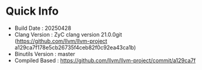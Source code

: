 # Quick Info
* Build Date : 20250428
* Clang Version : ZyC clang version 21.0.0git (https://github.com/llvm/llvm-project a129ca7f178e5cb26735f4ceb82f0c92ea43ca1b)
* Binutils Version : master
* Compiled Based : https://github.com/llvm/llvm-project/commit/a129ca7f

